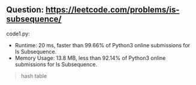 ## Question: https://leetcode.com/problems/is-subsequence/

code1.py:
* Runtime: 20 ms, faster than 99.66% of Python3 online submissions for Is Subsequence.
* Memory Usage: 13.8 MB, less than 92.14% of Python3 online submissions for Is Subsequence.
> hash table